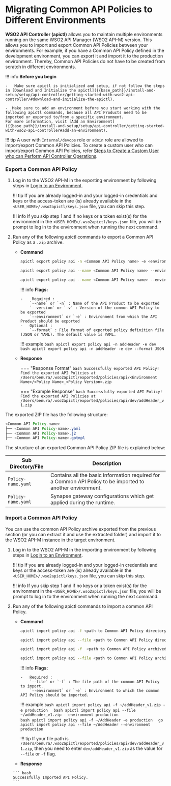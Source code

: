 # Migrating Common API Policies to Different Environments

**WSO2 API Controller (apictl)** allows you to maintain multiple environments running on the same WSO2 API Manager (WSO2 API-M) version. This allows you to import and export Common API Policies between your environments. For example, if you have a Common API Policy defined in the development environment, you can export it and import it to the production environment. Thereby, Common API Policies do not have to be created from scratch in different environments.

!!! info
    **Before you begin** 

    -   Make sure apictl is initialized and setup, if not follow the steps in [Download and Initialize the apictl]({{base_path}}/install-and-setup/setup/api-controller/getting-started-with-wso2-api-controller/#download-and-initialize-the-apictl).

    -  Make sure to add an environment before you start working with the following apictl commands, because all API Products need to be imported or exported to/from a specific environment.      
    For more information, visit [Add an Environment]({{base_path}}/install-and-setup/setup/api-controller/getting-started-with-wso2-api-controller#add-an-environment).

!!! tip
    A user with `Internal/devops` role or `admin` role are allowed to import/export Common API Policies. To create a custom user who can import/export Common API Policies, refer [Steps to Create a Custom User who can Perform API Controller Operations]({{base_path}}/install-and-setup/setup/api-controller/advanced-topics/creating-custom-users-to-perform-api-controller-operations/#steps-to-create-a-custom-user-who-can-perform-api-controller-operations).

### Export a Common API Policy

1.  Log in to the WSO2 API-M in the exporting environment by following steps in [Login to an Environment]({{base_path}}/install-and-setup/setup/api-controller/getting-started-with-wso2-api-controller#login-to-an-environment).  
    
    !!! tip
        If you are already logged-in and your logged-in credentials and keys or the access-token are (is) already available in the `<USER_HOME>/.wso2apictl/keys.json` file, you can skip this step. 

    !!! info
        If you skip step 1 and if no keys or a token exist(s) for the environment in the `<USER_HOME>/.wso2apictl/keys.json` file, you will be prompt to log in to the environment when running the next command.

2.  Run any of the following apictl commands to export a Common API Policy as a `.zip` archive.  

    -   **Command**
     
        ```bash
        apictl export policy api -n <Common API Policy name> -e <environment>  
        ``` 
        ```bash
        apictl export policy api --name <Common API Policy name> --environment <environment>  
        ```
        ```bash
        apictl export policy api --name <Common API Policy name> --environment <environment> --format <Policy Definition file format>
        ```

        !!! info
            **Flags:**  
            
            -    Required :  
                `--name` or `-n` : Name of the API Product to be exported
                `--version` or `-v` : Version of the common API Policy to be exported       
                `--environment` or `-e` : Environment from which the API Product should be exported  
            -   Optional :  
                `--format` : File format of exported policy definition file (JSON or YAML). The default value is YAML.   

        !!! example
            ```bash
            apictl export policy api -n addHeader -e dev
            ```          
            ```bash
            apictl export policy api -n addHeader -e dev --format JSON
            ``` 

    -   **Response**

        === "Response Format"
            ``` bash
            Successfully exported API Policy!
            Find the exported API Policies at /Users/benura/.wso2apictl/exported/policies/api/<Environment Name>/<Policy Name>_<Policy Version>.zip
            ```

        === "Example Response"
            ``` bash
            Successfully exported API Policy!
            Find the exported API Policies at /Users/benura/.wso2apictl/exported/policies/api/dev/addHeader_v1.zip
            ```

The exported ZIP file has the following structure:

``` java
<Common API Policy-name>
├── <Common API Policy-name>.yaml
├── <Common API Policy-name>.j2
├── <Common API Policy-name>.gotmpl
```

The structure of an exported Common API Policy ZIP file is explained below:

<table>
    <thead>
        <tr class="header">
            <th>Sub Directory/File</th>
            <th>Description</th>
        </tr>
    </thead>
    <tbody>
        <tr class="odd">
            <td><code>Policy-name.yaml</code></td>
            <td>Contains all the basic information required for a Common API Policy to be imported to another environment.</td>
        </tr>
        <tr class="even">
            <td><code>Policy-name.yaml</code></td>
            <td>Synapse gateway configurations which get applied during the runtime.</td>
        </tr>
    </tbody>
</table>

### Import a Common API Policy

You can use the common API Policy archive exported from the previous section (or you can extract it and use the extracted folder) and import it to the WSO2 API-M instance in the target environment. 

1.  Log in to the WSO2 API-M in the importing environment by following steps in [Login to an Environment]({{base_path}}/install-and-setup/setup/api-controller/getting-started-with-wso2-api-controller#login-to-an-environment).
    
    !!! tip
        If you are already logged-in and your logged-in credentials and keys or the access-token are (is) already available in the `<USER_HOME>/.wso2apictl/keys.json` file, you can skip this step. 

    !!! info
        If you skip step 1 and if no keys or a token exist(s) for the environment in the `<USER_HOME>/.wso2apictl/keys.json` file, you will be prompt to log in to the environment when running the next command.

2.  Run any of the following apictl commands to import a common API Policy.

    -   **Command**
        ``` bash
        apictl import policy api -f <path to Common API Policy directory> -e <environment> 
        ```
        ``` bash
        apictl import policy api --file <path to Common API Policy directory> --environment <environment>
        ```
        ``` bash
        apictl import policy api -f  <path to Common API Policy archived file> -e <environment> 
        ```
        ``` bash
        apictl import policy api --file <path to Common API Policy archived file> --environment <environment>
        ```

        !!! info
            **Flags:**  
            
            -   Required :  
                `--file` or `-f` : The file path of the common API Policy to import.  
                `--environment` or `-e` : Environment to which the common API Policy should be imported.

        !!! example
            ```bash
            apictl import policy api -f ~/addHeader_v1.zip -e production 
            ```
            ```bash
            apictl import policy api --file ~/addHeader_v1.zip --environment production
            ```   
            ```bash
            apictl import policy api -f ~/AddHeader -e production 
            ``` 
            ``` go
            apictl import policy api --file ~/AddHeader --environment production 
            ```

        !!! tip
            If your file path is `/Users/benura/.wso2apictl/exported/policies/api/dev/addHeader_v1.zip`, then you need to enter `dev/addHeader_v1.zip` as the value for `--file` or `-f` flag.
       
     -   **Response**
        
        ``` bash
        Successfully Imported API Policy.
        ```
